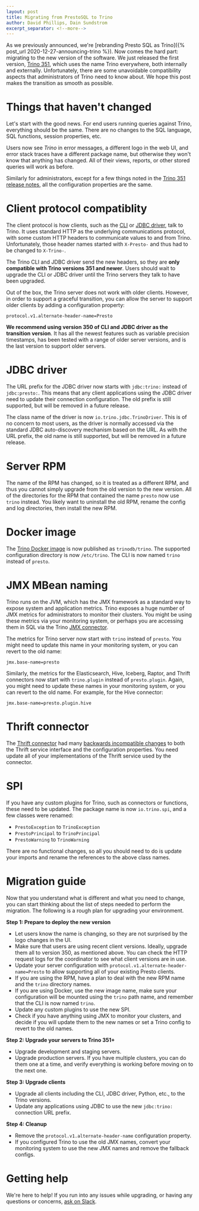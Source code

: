 ```yaml
---
layout: post
title: Migrating from PrestoSQL to Trino
author: David Phillips, Dain Sundstrom
excerpt_separator: <!--more-->
---
```


As we previously announced, we're
[rebranding Presto SQL as Trino]({% post_url 2020-12-27-announcing-trino %}).
Now comes the hard part: migrating to the new version of the software.
We just released the first version,
[Trino 351](/docs/current/release/release-351.html),
which uses the name Trino everywhere, both internally and externally.
Unfortunately, there are some unavoidable compatibility aspects that
administrators of Trino need to know about. We hope this post makes the
transition as smooth as possible.

<!--more-->

# Things that haven't changed

Let's start with the good news. For end users running queries against Trino,
everything should be the same. There are no changes to the SQL language,
SQL functions, session properties, etc.

Users now see *Trino* in error messages, a different logo in the web UI,
and error stack traces have a different package name, but otherwise they
won't know that anything has changed. All of their views, reports,
or other stored queries will work as before.

Similarly for administrators, except for a few things noted in the
[Trino 351 release notes](/docs/current/release/release-351.html),
all the configuration properties are the same.

# Client protocol compatiblity

The client protocol is how clients, such as the
[CLI](docs/current/client/cli.html) or
[JDBC driver](/docs/current/client/jdbc.html),
talk to Trino. It uses standard HTTP as the underlying communications
protocol, with some custom HTTP headers to communicate values
to and from Trino. Unfortunately, those header names started with
`X-Presto-` and thus had to be changed to `X-Trino-`.

The Trino CLI and JDBC driver send the new headers, so they are
**only compatible with Trino versions 351 and newer**. Users should
wait to upgrade the CLI or JDBC driver until the Trino servers they
talk to have been upgraded.

Out of the box, the Trino server does not work with older clients.
However, in order to support a graceful transition, you can allow the
server to support older clients by adding a configuration property:

```
protocol.v1.alternate-header-name=Presto
```

**We recommend using version 350 of CLI and JDBC driver as the transition version**.
It has all the newest features such as variable precision timestamps,
has been tested with a range of older server versions, and is the last
version to support older servers.

# JDBC driver


The URL prefix for the JDBC driver now starts with `jdbc:trino:` instead
of `jdbc:presto:`. This means that any client applications using the
JDBC driver need to update their connection configuration. The old
prefix is still supported, but will be removed in a future release.

The class name of the driver is now `io.trino.jdbc.TrinoDriver`. This is
of no concern to most users, as the driver is normally accessed via the
standard JDBC auto-discovery mechanism based on the URL. As with the URL prefix,
the old name is still supported, but will be removed in a future release.

# Server RPM

The name of the RPM has changed, so it is treated as a different RPM, and
thus you cannot simply upgrade from the old version to the new version.
All of the directories for the RPM that contained the name `presto` now
use `trino` instead. You likely want to uninstall the old RPM, rename
the config and log directories, then install the new RPM.

# Docker image

The [Trino Docker image](https://hub.docker.com/r/trinodb/trino) is now
published as `trinodb/trino`. The supported configuration directory is
now `/etc/trino`. The CLI is now named `trino` instead of `presto`.

# JMX MBean naming

Trino runs on the JVM, which has the JMX framework as a standard way to expose
system and application metrics. Trino exposes a huge number of JMX metrics for
administrators to monitor their clusters. You might be using these metrics
via your monitoring system, or perhaps you are accessing them in SQL via the
Trino [JMX connector](/docs/current/connector/jmx.html).

The metrics for Trino server now start with `trino` instead of `presto`. You
might need to update this name in your monitoring system, or you can revert
to the old name:

```
jmx.base-name=presto
```

Similarly, the metrics for the Elasticsearch, Hive, Iceberg, Raptor, and Thrift
connectors now start with `trino.plugin` instead of `presto.plugin`. Again,
you might need to update these names in your monitoring system, or you can
revert to the old name. For example, for the Hive connector:

```
jmx.base-name=presto.plugin.hive
```

# Thrift connector

The [Thrift connector](/docs/current/connector/thrift.html) had many
[backwards incompatible changes](/docs/current/release/release-351.html#thrift-connector-changes)
to both the Thrift service interface and the configuration properties. You need
update all of your implementations of the Thrift service used by the connector.

# SPI

If you have any custom plugins for Trino, such as connectors or functions,
these need to be updated. The package name is now `io.trino.spi`, and a
few classes were renamed:

* `PrestoException` to `TrinoException`
* `PrestoPrincipal` to `TrinoPrincipal`
* `PrestoWarning` to `TrinoWarning`

There are no functional changes, so all you should need to do is update
your imports and rename the references to the above class names.

# Migration guide

Now that you understand what is different and what you need to change,
you can start thinking about the list of steps needed to perform the
migration. The following is a rough plan for upgrading your environment.

**Step 1: Prepare to deploy the new version**

* Let users know the name is changing, so they are not surprised by the logo changes in the UI.
* Make sure that users are using recent client versions. Ideally, upgrade them all to
  version 350, as mentioned above. You can check the HTTP request logs for the coordinator
  to see what client versions are in use.
* Update your server configuration with `protocol.v1.alternate-header-name=Presto`
  to allow supporting all of your existing Presto clients.
* If you are using the RPM, have a plan to deal with the new RPM name
  and the `trino` directory names.
* If you are using Docker, use the new image name, make sure your configuration will
  be mounted using the `trino` path name, and remember that the CLI is now named `trino`.
* Update any custom plugins to use the new SPI.
* Check if you have anything using JMX to monitor your clusters, and decide if you will
  update them to the new names or set a Trino config to revert to the old names.

**Step 2: Upgrade your servers to Trino 351+**

* Upgrade development and staging servers.
* Upgrade production servers. If you have multiple clusters, you can do them one
  at a time, and verify everything is working before moving on to the next one.

**Step 3: Upgrade clients**

* Upgrade all clients including the CLI, JDBC driver, Python, etc., to the Trino versions.
* Update any applications using JDBC to use the new `jdbc:trino:` connection URL prefix.

**Step 4: Cleanup**

* Remove the `protocol.v1.alternate-header-name` configuration property.
* If you configured Trino to use the old JMX names, convert your monitoring system
  to use the new JMX names and remove the fallback configs.

# Getting help

We're here to help! If you run into any issues while upgrading, or having any
questions or concerns, [ask on Slack](/slack.html).
